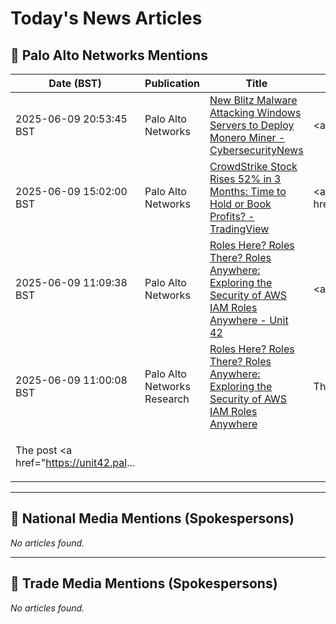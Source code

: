 # Today's News Articles

## 📌 Palo Alto Networks Mentions

| Date (BST) | Publication | Title | Summary |
|------------|-------------|-------|---------|
| 2025-06-09 20:53:45 BST | Palo Alto Networks | [New Blitz Malware Attacking Windows Servers to Deploy Monero Miner - CybersecurityNews](https://news.google.com/rss/articles/CBMif0FVX3lxTE9JelgyZV9DSDF0VUdrRDBMbFg2dVJRX0ZUdXdGUjZSU09vMWVOaVlodWNfalJFc3lteUhLVWZRYlFXT2xBcUNHNkdRNlBSb29ydnBLTU5IS2tQZ3NQelBFVW93bVRSUmNETkx1X3lWUkVhWWs5UFBoYjcybFRWVUHSAYQBQVVfeXFMUGc5WE5hTHhhazdtNENOSk9QVjlGMHBkTmtQZElNOHhQVTBmNzdmVUJpVURrNW9QUWc1UURQVFItSlVQNVRGNGtMdWhpRG1VRXNMY0daM3QzbWxhSUFyZXFvMFZpWkpoUk9oUHA1Y2d1Y3didlk4YUJFSHIyZXctVThYR0tF?oc=5) | <a href="https://news.google.com/rss/articles/CBMif0FVX3lxTE9JelgyZV9DSDF0VUdrRDBMbFg2dVJRX0ZUdXdGUjZSU09vMWVOaVlodWNfalJFc3lteUhLVWZRYlFXT2xBcUNHNkdRNlBSb29ydnBLTU5IS2tQZ3NQelBFVW93bVRSUmNETkx1X3lWUk... |
| 2025-06-09 15:02:00 BST | Palo Alto Networks | [CrowdStrike Stock Rises 52% in 3 Months: Time to Hold or Book Profits? - TradingView](https://news.google.com/rss/articles/CBMiwAFBVV95cUxPdWN3T05oN09OMXdtbzBjUWFTRVVESkNTdUd1NWtfMENHRTloYmF0VEtXNnpZdUhqQkVNREFDSVFwVXVxN054elRHd2xQcGRZbFFmUklqNW5NVmFEX2UyNDA2d3p0ZWVWVVMxd0JnQ1BsNVNxYlUxazF2WDlsRmRSSUp0NUF0V1RQS2VRWGl1UGljNmZlWnNFbW50d1lUVTVDejZKLWtENlF0UjloVkUzX2g4c05IbHV5NUN0c2JiMlI?oc=5) | <a href="https://news.google.com/rss/articles/CBMiwAFBVV95cUxPdWN3T05oN09OMXdtbzBjUWFTRVVESkNTdUd1NWtfMENHRTloYmF0VEtXNnpZdUhqQkVNREFDSVFwVXVxN054elRHd2xQcGRZbFFmUklqNW5NVmFEX2UyNDA2d3p0ZWVWVVMxd0JnQ1... |
| 2025-06-09 11:09:38 BST | Palo Alto Networks | [Roles Here? Roles There? Roles Anywhere: Exploring the Security of AWS IAM Roles Anywhere - Unit 42](https://news.google.com/rss/articles/CBMiZkFVX3lxTFBUMjRnLTN0Mmt3Ung1ZERLbTIyeTVzcjVzT0NsMlpPcGxCTDRZMGlQejNkb2QtMmdlTHRlNGs2WTJxX0pJbDhUYU9KMDdLOVVJVjRUeFZYcU01MnE0dV84Nm1GZno4UQ?oc=5) | <a href="https://news.google.com/rss/articles/CBMiZkFVX3lxTFBUMjRnLTN0Mmt3Ung1ZERLbTIyeTVzcjVzT0NsMlpPcGxCTDRZMGlQejNkb2QtMmdlTHRlNGs2WTJxX0pJbDhUYU9KMDdLOVVJVjRUeFZYcU01MnE0dV84Nm1GZno4UQ?oc=5" targe... |
| 2025-06-09 11:00:08 BST | Palo Alto Networks Research | [Roles Here? Roles There? Roles Anywhere: Exploring the Security of AWS IAM Roles Anywhere](https://unit42.paloaltonetworks.com/aws-roles-anywhere/) | <p>This examination of the Amazon Web Services (AWS) Roles Anywhere service looks at potential risks, analyzed from both defender and attacker perspectives.</p>
<p>The post <a href="https://unit42.pal... |

---
## 📰 National Media Mentions (Spokespersons)

_No articles found._

---
## 📘 Trade Media Mentions (Spokespersons)

_No articles found._
